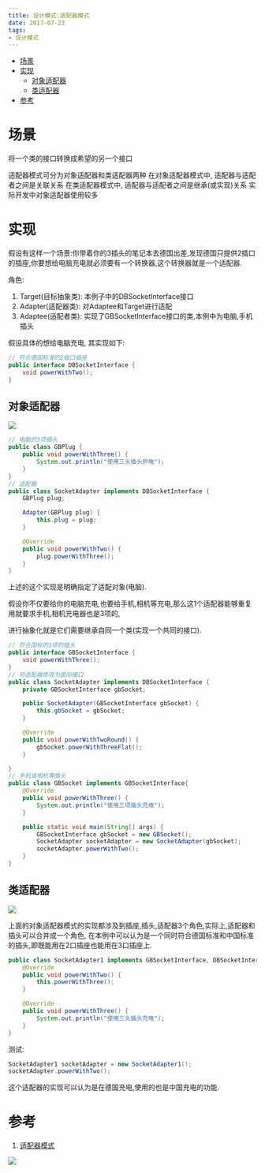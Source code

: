 ```yaml
---
title: 设计模式:适配器模式
date: 2017-07-23
tags:
- 设计模式
---
```

<!-- TOC -->

- [场景](#场景)
- [实现](#实现)
    - [对象适配器](#对象适配器)
    - [类适配器](#类适配器)
- [参考](#参考)

<!-- /TOC -->
# 场景

将一个类的接口转换成希望的另一个接口

适配器模式可分为对象适配器和类适配器两种
在对象适配器模式中, 适配器与适配者之间是关联关系
在类适配器模式中, 适配器与适配者之间是继承(或实现)关系
实际开发中对象适配器使用较多

# 实现

假设有这样一个场景:你带着你的3插头的笔记本去德国出差,发现德国只提供2插口的插座,你要想给电脑充电就必须要有一个转换器,这个转换器就是一个适配器.

角色:

1. Target(目标抽象类): 本例子中的DBSocketInterface接口
2. Adapter(适配器类): 对Adaptee和Target进行适配
3. Adaptee(适配者类): 实现了GBSocketInterface接口的类,本例中为电脑,手机插头

假设具体的想给电脑充电, 其实现如下:

```Java
// 符合德国标准的2插口插座
public interface DBSocketInterface {
    void powerWithTwo();
}
```
## 对象适配器

![](https://gitee.com/LuVx/img/raw/master/pattern_obj_adapter.png)

```Java
// 电脑的3项插头
public class GBPlug {
    public void powerWithThree() {
        System.out.println("使用三头插头供电");
    }
}
// 适配器
public class SocketAdapter implements DBSocketInterface {
    GBPlug plug;

    Adapter(GBPlug plug) {
        this.plug = plug;
    }

    @Override
    public void powerWithTwo() {
        plug.powerWithThree();
    }
}
```
上述的这个实现是明确指定了适配对象(电脑).

假设你不仅要给你的电脑充电,也要给手机,相机等充电,那么这1个适配器能够重复用就要求手机,相机充电器也是3项的,

进行抽象化就是它们需要继承自同一个类(实现一个共同的接口).

```Java
// 符合国标的3项的插头
public interface GBSocketInterface {
    void powerWithThree();
}
// 将适配器修改为面向接口
public class SocketAdapter implements DBSocketInterface {
    private GBSocketInterface gbSocket;

    public SocketAdapter(GBSocketInterface gbSocket) {
        this.gbSocket = gbSocket;
    }

    @Override
    public void powerWithTwoRound() {
        gbSocket.powerWithThreeFlat();
    }

}
// 手机或相机等插头
public class GBSocket implements GBSocketInterface{
    @Override
    public void powerWithThree() {
        System.out.println("使用三项插头充电");
    }

    public static void main(String[] args) {
        GBSocketInterface gbSocket = new GBSocket();
        SocketAdapter socketAdapter = new SocketAdapter(gbSocket);
        socketAdapter.powerWithTwo();
    }
}
```

## 类适配器

![](https://gitee.com/LuVx/img/raw/master/pattern_class_adapter.png)

上面的对象适配器模式的实现都涉及到插座,插头,适配器3个角色,实际上,适配器和插头可以合并成一个角色, 
在本例中可以认为是一个同时符合德国标准和中国标准的插头,即既能用在2口插座也能用在3口插座上.

```Java
public class SocketAdapter1 implements GBSocketInterface, DBSocketInterface {
    @Override
    public void powerWithTwo() {
        this.powerWithThree();
    }

    @Override
    public void powerWithThree() {
        System.out.println("使用三头插头充电");
    }
}
```

测试:
```Java
SocketAdapter1 socketAdapter = new SocketAdapter1();
socketAdapter.powerWithTwo();
```

这个适配器的实现可以认为是在德国充电,使用的也是中国充电的功能.

# 参考

1. [适配器模式](http://blog.csdn.net/zhangjg_blog/article/details/18735243)

[![](https://static.segmentfault.com/v-5b1df2a7/global/img/creativecommons-cc.svg)](https://creativecommons.org/licenses/by-nc-nd/4.0/)